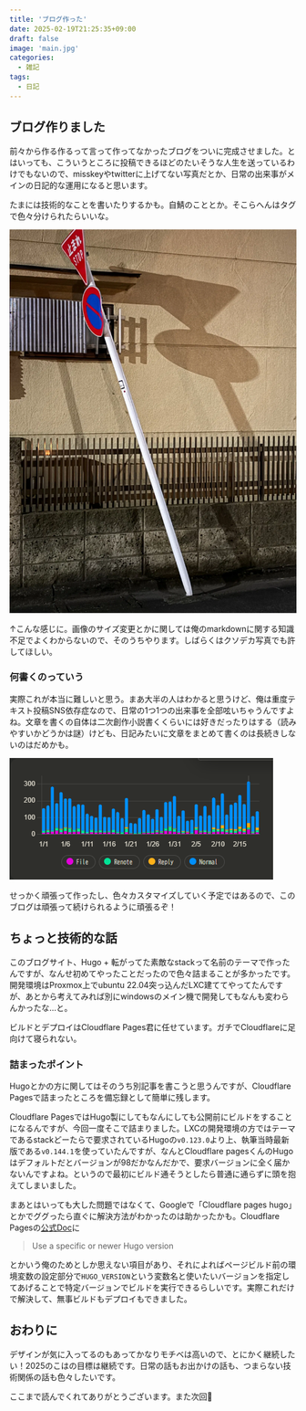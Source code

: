 ```yaml
---
title: 'ブログ作った'
date: 2025-02-19T21:25:35+09:00
draft: false
image: 'main.jpg'
categories:
  - 雑記
tags:
  - 日記
---
```


## ブログ作りました
前々から作る作るって言って作ってなかったブログをついに完成させました。とはいっても、こういうところに投稿できるほどのたいそうな人生を送っているわけでもないので、misskeyやtwitterに上げてない写真だとか、日常の出来事がメインの日記的な運用になると思います。

たまには技術的なことを書いたりするかも。自鯖のこととか。そこらへんはタグで色々分けられたらいいな。

![曲がってる標識](標識.jpg)

↑こんな感じに。画像のサイズ変更とかに関しては俺のmarkdownに関する知識不足でよくわからないので、そのうちやります。しばらくはクソデカ写真でも許してほしい。

### 何書くのっていう
実際これが本当に難しいと思う。まあ大半の人はわかると思うけど、俺は重度テキスト投稿SNS依存症なので、日常の1つ1つの出来事を全部呟いちゃうんですよね。文章を書くの自体は二次創作小説書くくらいには好きだったりはする（読みやすいかどうかは謎）けども、日記みたいに文章をまとめて書くのは長続きしないのはだめかも。

![SNS依存症の図](sns.jpg)

せっかく頑張って作ったし、色々カスタマイズしていく予定ではあるので、このブログは頑張って続けられるように頑張るぞ！


## ちょっと技術的な話
このブログサイト、Hugo + 転がってた素敵なstackって名前のテーマで作ったんですが、なんせ初めてやったことだったので色々詰まることが多かったです。開発環境はProxmox上でubuntu 22.04突っ込んだLXC建ててやってたんですが、あとから考えてみれば別にwindowsのメイン機で開発してもなんも変わらんかったな…と。

ビルドとデプロイはCloudflare Pages君に任せています。ガチでCloudflareに足向けて寝られない。

### 詰まったポイント
Hugoとかの方に関してはそのうち別記事を書こうと思うんですが、Cloudflare Pagesで詰まったところを備忘録として簡単に残します。

Cloudflare PagesではHugo製にしてもなんにしても公開前にビルドをすることになるんですが、今回一度そこで詰まりました。LXCの開発環境の方ではテーマであるstackどーたらで要求されているHugoの`v0.123.0`より上、執筆当時最新版である`v0.144.1`を使っていたんですが、なんとCloudflare pagesくんのHugoはデフォルトだとバージョンが98だかなんだかで、要求バージョンに全く届かないんですよね。というので最初にビルド通そうとしたら普通に通らずに頭を抱えてしまいました。

まあとはいっても大した問題ではなくて、Googleで「Cloudflare pages hugo」とかでググったら直ぐに解決方法がわかったのは助かったかも。Cloudflare Pagesの<a href="https://developers.cloudflare.com/pages/framework-guides/deploy-a-hugo-site/">公式Doc</a>に 
>Use a specific or newer Hugo version

とかいう俺のためとしか思えない項目があり、それによればページビルド前の環境変数の設定部分で`HUGO_VERSION`という変数名と使いたいバージョンを指定してあげることで特定バージョンでビルドを実行できるらしいです。実際これだけで解決して、無事ビルドもデプロイもできました。

## おわりに

デザインが気に入ってるのもあってかなりモチベは高いので、とにかく継続したい！2025のこはの目標は継続です。日常の話もお出かけの話も、つまらない技術関係の話も色々したいです。

ここまで読んでくれてありがとうございます。また次回👋